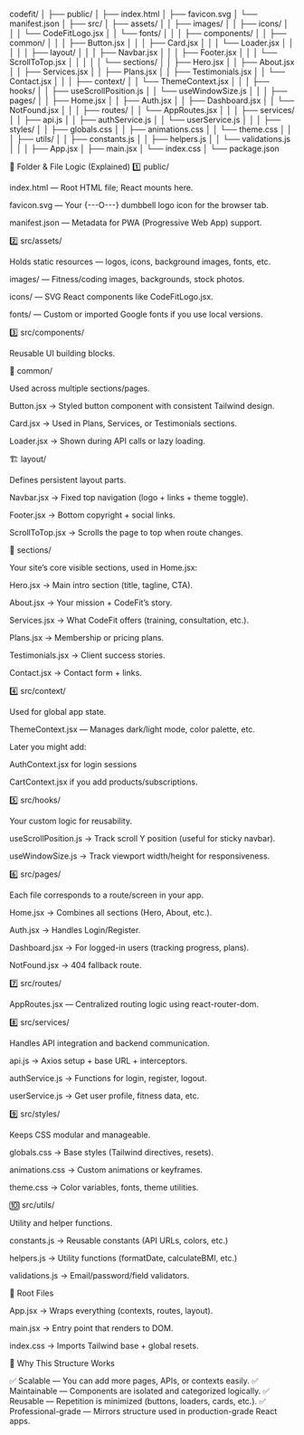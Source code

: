 codefit/
│
├── public/
│   ├── index.html
│   ├── favicon.svg
│   └── manifest.json
│
├── src/
│   ├── assets/
│   │   ├── images/
│   │   ├── icons/
│   │   │   └── CodeFitLogo.jsx
│   │   └── fonts/
│   │
│   ├── components/
│   │   ├── common/
│   │   │   ├── Button.jsx
│   │   │   ├── Card.jsx
│   │   │   └── Loader.jsx
│   │   │
│   │   ├── layout/
│   │   │   ├── Navbar.jsx
│   │   │   ├── Footer.jsx
│   │   │   └── ScrollToTop.jsx
│   │   │
│   │   └── sections/
│   │       ├── Hero.jsx
│   │       ├── About.jsx
│   │       ├── Services.jsx
│   │       ├── Plans.jsx
│   │       ├── Testimonials.jsx
│   │       └── Contact.jsx
│   │
│   ├── context/
│   │   └── ThemeContext.jsx
│   │
│   ├── hooks/
│   │   ├── useScrollPosition.js
│   │   └── useWindowSize.js
│   │
│   ├── pages/
│   │   ├── Home.jsx
│   │   ├── Auth.jsx
│   │   ├── Dashboard.jsx
│   │   └── NotFound.jsx
│   │
│   ├── routes/
│   │   └── AppRoutes.jsx
│   │
│   ├── services/
│   │   ├── api.js
│   │   ├── authService.js
│   │   └── userService.js
│   │
│   ├── styles/
│   │   ├── globals.css
│   │   ├── animations.css
│   │   └── theme.css
│   │
│   ├── utils/
│   │   ├── constants.js
│   │   ├── helpers.js
│   │   └── validations.js
│   │
│   ├── App.jsx
│   ├── main.jsx
│   └── index.css
│
└── package.json

🧱 Folder & File Logic (Explained)
1️⃣ public/

index.html — Root HTML file; React mounts here.

favicon.svg — Your {---O---} dumbbell logo icon for the browser tab.

manifest.json — Metadata for PWA (Progressive Web App) support.

2️⃣ src/assets/

Holds static resources — logos, icons, background images, fonts, etc.

images/ — Fitness/coding images, backgrounds, stock photos.

icons/ — SVG React components like CodeFitLogo.jsx.

fonts/ — Custom or imported Google fonts if you use local versions.

3️⃣ src/components/

Reusable UI building blocks.

🧩 common/

Used across multiple sections/pages.

Button.jsx → Styled button component with consistent Tailwind design.

Card.jsx → Used in Plans, Services, or Testimonials sections.

Loader.jsx → Shown during API calls or lazy loading.

🏗️ layout/

Defines persistent layout parts.

Navbar.jsx → Fixed top navigation (logo + links + theme toggle).

Footer.jsx → Bottom copyright + social links.

ScrollToTop.jsx → Scrolls the page to top when route changes.

🎯 sections/

Your site’s core visible sections, used in Home.jsx:

Hero.jsx → Main intro section (title, tagline, CTA).

About.jsx → Your mission + CodeFit’s story.

Services.jsx → What CodeFit offers (training, consultation, etc.).

Plans.jsx → Membership or pricing plans.

Testimonials.jsx → Client success stories.

Contact.jsx → Contact form + links.

4️⃣ src/context/

Used for global app state.

ThemeContext.jsx — Manages dark/light mode, color palette, etc.

Later you might add:

AuthContext.jsx for login sessions

CartContext.jsx if you add products/subscriptions.

5️⃣ src/hooks/

Your custom logic for reusability.

useScrollPosition.js → Track scroll Y position (useful for sticky navbar).

useWindowSize.js → Track viewport width/height for responsiveness.

6️⃣ src/pages/

Each file corresponds to a route/screen in your app.

Home.jsx → Combines all sections (Hero, About, etc.).

Auth.jsx → Handles Login/Register.

Dashboard.jsx → For logged-in users (tracking progress, plans).

NotFound.jsx → 404 fallback route.

7️⃣ src/routes/

AppRoutes.jsx — Centralized routing logic using react-router-dom.


8️⃣ src/services/

Handles API integration and backend communication.

api.js → Axios setup + base URL + interceptors.

authService.js → Functions for login, register, logout.

userService.js → Get user profile, fitness data, etc.

9️⃣ src/styles/

Keeps CSS modular and manageable.

globals.css → Base styles (Tailwind directives, resets).

animations.css → Custom animations or keyframes.

theme.css → Color variables, fonts, theme utilities.

🔟 src/utils/

Utility and helper functions.

constants.js → Reusable constants (API URLs, colors, etc.)

helpers.js → Utility functions (formatDate, calculateBMI, etc.)

validations.js → Email/password/field validators.

🏁 Root Files

App.jsx → Wraps everything (contexts, routes, layout).

main.jsx → Entry point that renders <App /> to DOM.

index.css → Imports Tailwind base + global resets.

🚀 Why This Structure Works

✅ Scalable — You can add more pages, APIs, or contexts easily.
✅ Maintainable — Components are isolated and categorized logically.
✅ Reusable — Repetition is minimized (buttons, loaders, cards, etc.).
✅ Professional-grade — Mirrors structure used in production-grade React apps.